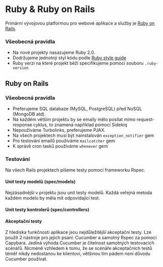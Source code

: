 # Ruby & Ruby on Rails

Primární vývojovou platformou pro webové aplikace a služby je 
[Ruby on Rails](http://www.rubyonrails.org).


### Všeobecná pravidla

* Na nové projekty nasazujeme Ruby 2.0.
* Dodržujeme jednotný styl kódu podle [Ruby style guide](https://github.com/bbatsov/ruby-style-guide)
* Ruby verzi na které projekt běží specifikujeme pomocí souboru `.ruby-version`


## Ruby on Rails

### Všeobecná pravidla

* Preferujeme SQL databaze (MySQL, PostgreSQL) před NoSQL (MongoDB atd).
* Na každém větším projektu by se emaily mělo posílat mimo 
request-response cyklus, to znamená například pomocí Sidekiq
* Nepoužíváme Turbolinks, preferujeme PJAX.
* Na všech projektech musí být nainstalován `exception_notifier` gem
* Pro testování emailů používáme `mailcatcher` gem
* K správě cron tasků používáme `whenever` gem

### Testování

Na všech Rails projektech píšeme testy pomocí frameworku Rspec.

#### Unit testy modelů (spec/models)

Nejzásadnější v projektu jsou unit testy modelů. Každá veřejná metoda 
každém modelu by měla mít odpovídající test.

#### Unit testy kontrolerů (spec/controllers)

#### Akceptační testy

Z hlediska funkčnosti aplikace jsou nejdůležitější akceptační testy.
Lze použít 2 nástroje pro jejich psaní: Cucumber a samotný Rspec za 
pomocí Capybara.
Jediná výhoda Cucumber je čitelnost samotných testovacích scénářů. 
Nicméně vzhledem k tomu, že se scénáře akceptačních testů téměř nikdy
nedostanou ke klientovi, většinou tím pádem není důvodu Cucumber 
používat.


